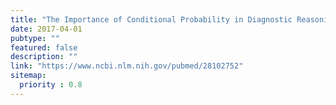 ```yaml
---
title: "The Importance of Conditional Probability in Diagnostic Reasoning and Clinical Decision Making: A Primer for the Eye Care Practitioner."
date: 2017-04-01
pubtype: ""
featured: false
description: ""
link: "https://www.ncbi.nlm.nih.gov/pubmed/28102752"
sitemap:
  priority : 0.8
---
```



